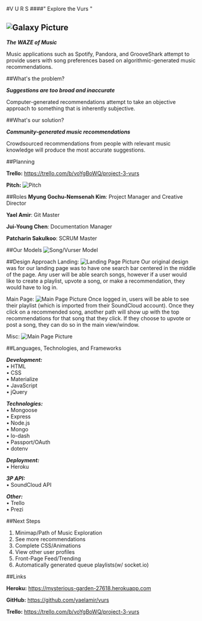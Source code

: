 #V U R S
####" Explore the Vurs "

![Galaxy Picture](http://i.giphy.com/xTiTno2GL7HupVuz84.gif)
------------------------

**_The WAZE of Music_**

Music applications such as Spotify, Pandora, and GrooveShark attempt to provide users with song preferences based on algorithmic-generated music recommendations. 

##What's the problem?

**_Suggestions are too broad and inaccurate_**

Computer-generated recommendations attempt to take an objective approach to something that is inherently subjective.

##What's our solution?

**_Community-generated music recommendations_**

Crowdsourced recommendations from people with relevant music knowledge will produce the most accurate suggestions.

##Planning

**Trello:** https://trello.com/b/voYgBoWQ/project-3-vurs

**Pitch:**
![Pitch](https://i.imgur.com/NkqtIpK.png)

##Roles
**Myung Gochu-Nemsenah Kim**: Project Manager and Creative Director

**Yael Amir**: Git Master

**Jui-Young Chen**: Documentation Manager

**Patcharin Sakulkoo**: SCRUM Master

##Our Models
![Song/Vurser Model](https://i.imgur.com/jsr2eot.png)

##Design Approach
Landing:
![Landing Page Picture](https://i.imgur.com/CuLTVlJ.jpg)
Our original design was for our landing page was to have one search bar centered in the middle of the page. Any user will be able search songs, however if a user would like to create a playlist, upvote a song, or make a recommendation, they would have to log in.

Main Page:
![Main Page Picture](https://i.imgur.com/OgR3UTK.jpg)
Once logged in, users will be able to see their playlist (which is imported from their SoundCloud account). Once they click on a recommended song, another path will show up with the top recommendations for that song that they click. If they  choose to upvote or post a song, they can do so in the main view/window.  

Misc:
![Main Page Picture](https://i.imgur.com/UVoS93T.jpg)

##Languages, Technologies, and Frameworks

**_Development:_**  
• HTML  
• CSS  
• Materialize  
• JavaScript  
• jQuery  

**_Technologies:_**  
• Mongoose  
• Express   
• Node.js  
• Mongo  
• lo-dash  
• Passport/OAuth  
• dotenv  

**_Deployment:_**  
• Heroku

**_3P API:_**  
• SoundCloud API  

**_Other:_**  
• Trello  
• Prezi  

##Next Steps

1. Minimap/Path of Music Exploration
2. See more recommendations
3. Complete CSS/Animations
4. View other user profiles
5. Front-Page Feed/Trending
6. Automatically generated queue playlists(w/ socket.io)

##Links

**Heroku:** https://mysterious-garden-27618.herokuapp.com

**GitHub:** https://github.com/yaelamir/vurs

**Trello:** https://trello.com/b/voYgBoWQ/project-3-vurs
